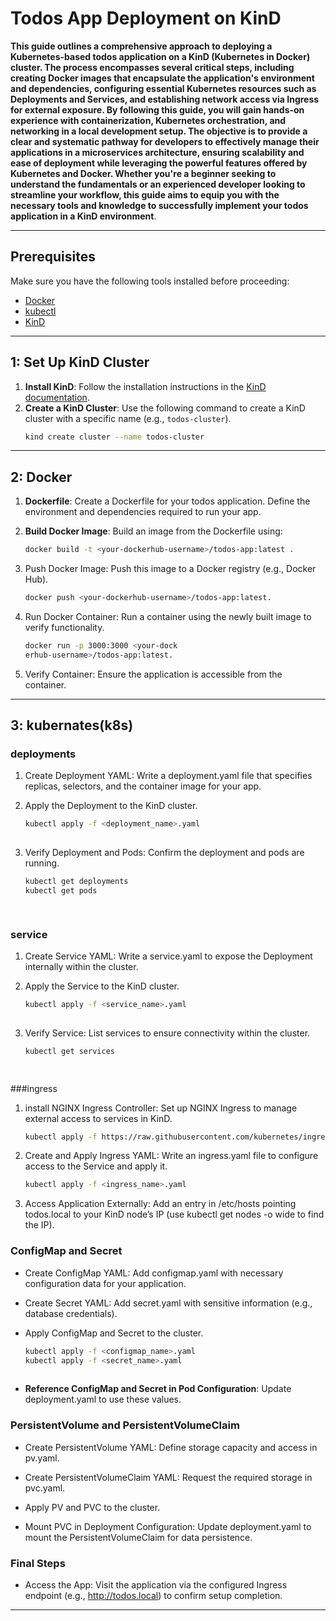 # Todos App Deployment on KinD

**This guide outlines a comprehensive approach to deploying a Kubernetes-based todos application on a KinD (Kubernetes in Docker) cluster. The process encompasses several critical steps, including creating Docker images that encapsulate the application's environment and dependencies, configuring essential Kubernetes resources such as Deployments and Services, and establishing network access via Ingress for external exposure. By following this guide, you will gain hands-on experience with containerization, Kubernetes orchestration, and networking in a local development setup. The objective is to provide a clear and systematic pathway for developers to effectively manage their applications in a microservices architecture, ensuring scalability and ease of deployment while leveraging the powerful features offered by Kubernetes and Docker. Whether you're a beginner seeking to understand the fundamentals or an experienced developer looking to streamline your workflow, this guide aims to equip you with the necessary tools and knowledge to successfully implement your todos application in a KinD environment**.

---

## Prerequisites

Make sure you have the following tools installed before proceeding:

- [Docker](https://docs.docker.com/get-docker/)
- [kubectl](https://kubernetes.io/docs/tasks/tools/install-kubectl/)
- [KinD](https://kind.sigs.k8s.io/docs/user/quick-start/#installation)

----

##  1: Set Up KinD Cluster

1. **Install KinD**: Follow the installation instructions in the [KinD documentation](https://kind.sigs.k8s.io/docs/user/quick-start/#installation).
2. **Create a KinD Cluster**: Use the following command to create a KinD cluster with a specific name (e.g., `todos-cluster`).
   ```bash
   kind create cluster --name todos-cluster
   

----   

## 2: Docker

1. **Dockerfile**: Create a Dockerfile for your todos application. Define the environment and dependencies required to run your app.

2. **Build Docker Image**: Build an image from the Dockerfile using:
   ```bash
   docker build -t <your-dockerhub-username>/todos-app:latest .
   
3. Push Docker Image: Push this image to a Docker registry (e.g., Docker Hub).
    ```bash
    docker push <your-dockerhub-username>/todos-app:latest.
4. Run Docker Container: Run a container using the newly built image to verify functionality.
     ```bash
     docker run -p 3000:3000 <your-dock
     erhub-username>/todos-app:latest.
5. Verify Container: Ensure the application is accessible from the container.     

-----
## 3: kubernates(k8s)

###  deployments
  
  1. Create Deployment YAML: Write a deployment.yaml file that specifies replicas, selectors, and the container image for your app.
  
  2. Apply the Deployment to the KinD cluster.
  
     ```bash
     kubectl apply -f <deployment_name>.yaml
  
  3. Verify Deployment and Pods: Confirm the deployment and pods are running.
     ```bash
     kubectl get deployments
     kubectl get pods
     
    
###  service  

  1. Create Service YAML: Write a service.yaml to expose the Deployment internally within the cluster.
  
  
  2. Apply the Service to the KinD cluster.
  
     ```bash
     kubectl apply -f <service_name>.yaml  
  
  3. Verify Service: List services to ensure connectivity within the cluster.
  
     ```bash
     kubectl get services
     
  

###ingress  

  1. install NGINX Ingress Controller: Set up NGINX Ingress to manage external access to services in KinD.

     ```bash
     kubectl apply -f https://raw.githubusercontent.com/kubernetes/ingress-nginx/main/deploy/static/provider/kind/deploy.yaml

  2. Create and Apply Ingress YAML: Write an ingress.yaml file to configure access to the Service and apply it.

     ```bash
     kubectl apply -f <ingress_name>.yaml

  3. Access Application Externally: Add an entry in /etc/hosts pointing todos.local to your KinD node’s IP (use kubectl get nodes -o wide to find the IP).



### ConfigMap and Secret

  -  Create ConfigMap YAML: Add configmap.yaml with necessary configuration data for your application.

  -  Create Secret YAML: Add secret.yaml with sensitive information (e.g., database credentials).
  
  - Apply ConfigMap and Secret to the cluster.
    ```bash
    kubectl apply -f <configmap_name>.yaml
    kubectl apply -f <secret_name>.yaml
  
  - **Reference ConfigMap and Secret in Pod Configuration**: Update deployment.yaml to use these values.
  

###  PersistentVolume and PersistentVolumeClaim

  - Create PersistentVolume YAML: Define storage capacity and access in pv.yaml.
  
  - Create PersistentVolumeClaim YAML: Request the required storage in pvc.yaml.
  
  - Apply PV and PVC to the cluster. 
  
  - Mount PVC in Deployment Configuration: Update deployment.yaml to mount the PersistentVolumeClaim for data persistence.
  
  
  
###  Final Steps

  - Access the App: Visit the application via the configured Ingress endpoint (e.g., http://todos.local) to confirm setup completion.
  
  
  
  
---------------------------------  

